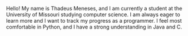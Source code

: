 Hello! My name is Thadeus Meneses, and I am currently a student at the University of Missouri studying computer science.
I am always eager to learn more and I want to track my progress as a programmer. I feel most comfortable in Python, and I have a strong understanding in Java and C.

<!---
ThadsMen/ThadsMen is a ✨ special ✨ repository because its `README.md` (this file) appears on your GitHub profile.
You can click the Preview link to take a look at your changes.
--->
